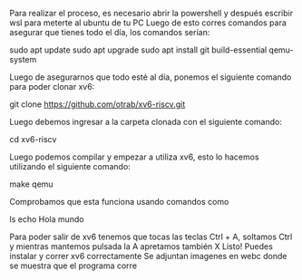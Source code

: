 Para realizar el proceso, es necesario abrir la powershell y después escribir wsl para meterte al ubuntu de tu PC
Luego de esto corres comandos para asegurar que tienes todo el día, los comandos serían:

sudo apt update
sudo apt upgrade
sudo apt install git build-essential qemu-system

Luego de asegurarnos que todo esté al día, ponemos el siguiente comando para poder clonar xv6:

git clone https://github.com/otrab/xv6-riscv.git

Luego debemos ingresar a la carpeta clonada con el siguiente comando:

cd xv6-riscv

Luego podemos compilar y empezar a utiliza xv6, esto lo hacemos utilizando el siguiente comando:

make qemu

Comprobamos que esta funciona usando comandos como

ls
echo Hola mundo

Para poder salir de xv6 tenemos que tocas las teclas Ctrl + A, soltamos Ctrl y mientras mantemos pulsada la A apretamos también X
Listo! Puedes instalar y correr xv6 correctamente
Se adjuntan imagenes en webc donde se muestra que el programa corre
